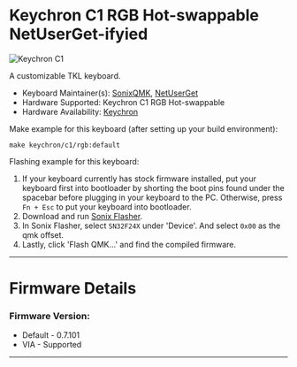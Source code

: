 # Keychron C1 RGB Hot-swappable NetUserGet-ifyied

![Keychron C1](https://i.imgur.com/oB9h56v.png)

A customizable TKL keyboard.

* Keyboard Maintainer(s): [SonixQMK](https://github.com/SonixQMK), [NetUserGet](https://github.com/NetUserGet)
* Hardware Supported: Keychron C1 RGB Hot-swappable
* Hardware Availability: [Keychron](https://www.keychron.com/products/keychron-c1-wired-mechanical-keyboard?variant=32321246986329)

Make example for this keyboard (after setting up your build environment):

    make keychron/c1/rgb:default
Flashing example for this keyboard:
1. If your keyboard currently has stock firmware installed, put your keyboard first into bootloader by shorting the boot pins found under the spacebar before plugging in your keyboard to the PC. Otherwise, press `Fn + Esc` to put your keyboard into bootloader.
2. Download and run [Sonix Flasher](https://github.com/SonixQMK/sonix-flasher/releases).
3. In Sonix Flasher, select `SN32F24X` under 'Device'. And select `0x00` as the qmk offset.
4. Lastly, click 'Flash QMK...' and find the compiled firmware.

* * *
# Firmware Details
### Firmware Version:
* Default - 0.7.101
* VIA - Supported
* * *



